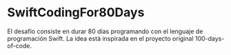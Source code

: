 # SwiftCodingFor80Days
El desafío consiste en durar 80 días programando con el lenguaje de programación Swift. La idea está inspirada en el proyecto original 100-days-of-code.
